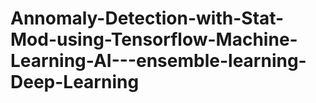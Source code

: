 # Annomaly-Detection-with-Stat-Mod-using-Tensorflow-Machine-Learning-AI---ensemble-learning-Deep-Learning
